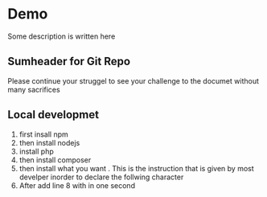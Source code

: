 # Demo
Some description is written here

## Sumheader for Git Repo

Please continue your struggel to see your challenge to the documet without many sacrifices

## Local developmet
  1. first insall npm 
  2. then install nodejs
  3. install php
  4. then install composer
  5. then install what you want . This is the instruction that is given by most develper inorder to declare the follwing character
  8. After add line 8 with in one second
